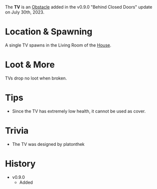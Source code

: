The **TV** is an [Obstacle](/obstacles) added in the v0.9.0 "Behind Closed Doors" update on July 30th, 2023.

# Location & Spawning

A single TV spawns in the Living Room of the [House](/buildings/house).

# Loot & More

TVs drop no loot when broken.

# Tips

- Since the TV has extremely low health, it cannot be used as cover.

# Trivia

- The TV was designed by platonthek

# History

- v0.9.0
  - Added
